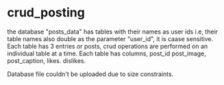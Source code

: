 # crud_posting

the database "posts_data" has tables with their names as user ids i.e, their table names also double as the parameter "user_id", it is caase sensitive. Each table has 3 entries or posts, crud operations are performed on an individual table at a time.
Each table has columns, post_id
                        post_image,
                        post_caption,
                        likes.
                        dislikes.

Database file couldn't be uploaded due to size constraints.
